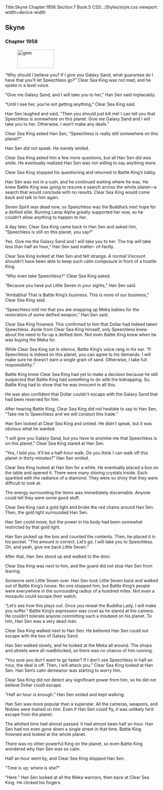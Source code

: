 Title:Skyne 
Chapter:1958 
Section:7 
Book:5 
CSS:../Styles/style.css 
viewport: width=device-width
  
## Skyne
### Chapter 1958
  
<figure>
	<img src="../Images/gem.gif" alt="gem" id="gem" width="120" height="60" />
</figure>
  

  
“Why should I believe you? If I give you Galaxy Sand, what guarantee do I have that you’ll let Speechless go?” Clear Sea King was not mad, and he spoke in a level voice.

“Give me Galaxy Sand, and I will take you to her,” Han Sen said implacably.

“Until I see her, you’re not getting anything,” Clear Sea King said.

Han Sen laughed and said, “Then you should just kill me! I can tell you that Speechless is somewhere on this planet. Give me Galaxy Sand and I will take you to her. Otherwise, I won’t make any deals.”

Clear Sea King asked Han Sen, “Speechless is really still somewhere on this planet?”

Han Sen did not speak. He merely smiled.

Clear Sea King asked him a few more questions, but all Han Sen did was smile. He eventually realized Han Sen was not willing to say anything more.

Clear Sea King stopped his questioning and returned to Battle King’s lobby.

Han Sen was not in a rush, and he continued waiting where he was. He knew Battle King was going to resume a search across the whole planet—a search that would conclude with no results. Clear Sea King would come back and talk to him again.

Seven Spirit was dead now, so Speechless was the Buddha’s next hope for a deified elite. Burning Lamp Alpha greatly supported her now, so he couldn’t allow anything to happen to her.

A day later, Clear Sea King came back to Han Sen and asked him, “Speechless is still on this planet, you say?”

Yes. Give me the Galaxy Sand and I will take you to her. The trip will take less than half an hour,” Han Sen said matter- of-factly.

Clear Sea King looked at Han Sen and felt strange. A normal Viscount shouldn’t have been able to keep such calm composure in front of a hostile King.

“Why even take Speechless?” Clear Sea King asked.

“Because you have put Little Seven in your sights,” Han Sen said.

“Amitabha! That is Battle King’s business. This is none of our business,” Clear Sea King said.

“Speechless told me that you are snapping up Meka babies for the restoration of some deified weapon,” Han Sen said.

Clear Sea King frowned. This confirmed to him that Dollar had indeed taken Speechless. Aside from Clear Sea King himself, only Speechless knew about the need to fix-up a deified item. Not even Battle King knew when he was buying the Meka for.

While Clear Sea King sat in silence, Battle King’s voice rang in his ear. “If Speechless is indeed on this planet, you can agree to his demands. I will make sure he doesn’t earn a single grain of sand. Otherwise, I take full responsibility.”

Battle King knew Clear Sea King had yet to make a decision because he still suspected that Battle King had something to do with the kidnapping. So, Battle King had to show that he was innocent in all this.

He was also confident that Dollar couldn’t escape with the Galaxy Sand that had been reserved for him.

After hearing Battle King, Clear Sea King did not hesitate to say to Han Sen, “Take me to Speechless and we will conduct this trade.”

Han Sen looked at Clear Sea King and smiled. He didn’t speak, but it was obvious what he wanted.

“I will give you Galaxy Sand, but you have to promise me that Speechless is on this planet.” Clear Sea King stared at Han Sen.

“Yes, I told you. It’ll be a half-hour walk. Do you think I can walk off this planet in thirty minutes?” Han Sen smiled.

Clear Sea King looked at Han Sen for a while. He eventually placed a box on the table and opened it. There were many shining crystals inside. Each sparkled with the radiance of a diamond. They were so shiny that they were difficult to look at.

The energy surrounding the items was immediately discemable. Anyone could tell they were some good stuff.

Clear Sea King cast a gold light and broke the red chains around Han Sen. Then, the gold light surrounded Han Sen.

Han Sen could move, but the power in his body had been somewhat restricted by that gold light.

Han Sen picked up the box and counted the contents. Then, he placed it in his pocket. “The amount is correct. Let’s go. I will take you to Speechless. Oh, and yeah, give me back Little Seven.”

After that, Han Sen stood up and walked to the door.

Clear Sea King was next to him, and the guard did not stop Han Sen from leaving.

Someone sent Little Seven over. Han Sen took Little Seven back and walked out of Battle King’s house. No one stopped him, but Battle King’s people were everywhere in the surrounding radius of a hundred miles. Not even a mosquito could escape their watch.

“Let’s see how this plays out. Once you reveal the Buddha Lady, I will make you suffer.” Battle King’s expression was cruel as he stared at the camera. He couldn’t tolerate anyone committing such a misdeed on his planet. To him, Han Sen was a very dead man.

Clear Sea King walked next to Han Sen. He believed Han Sen could not escape with the box of Galaxy Sand.

Han Sen walked slowly, and he looked at the Meka all around. The shops and streets were all roadblocked, so there was no chance of him running.

“You sure you don’t want to go faster? If I don’t see Speechless in half an hour, the deal is off. Then, I will attack you.” Clear Sea King looked at Han Sen. Han Sen’s calm demeanor was starting to worry him.

Clear Sea King did not detect any significant power from him, so he did not believe Dollar could escape.

“Half an hour is enough.” Han Sen smiled and kept walking.

Han Sen was more popular than a superstar. All the cameras, weapons, and Nobles were trained on him. Even if Han Sen could fly, it was unlikely he’d escape from the planet.

The allotted time had almost passed. It had almost been half an hour. Han Sen had not even gone down a single street in that time. Battle King frowned and looked at the whole planet.

There was no other powerful King on the planet, so even Battle King wondered why Han Sen was so calm.

Half an hour went by, and Clear Sea King stopped Han Sen.

“Time is up; where is she?”

“Here.” Han Sen looked at all the Meka warriors, then back at Clear Sea King. He clicked his fingers.